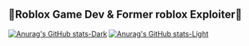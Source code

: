 ## 🌸Roblox Game Dev & Former roblox Exploiter🌸

[![Anurag's GitHub stats-Dark](https://github-readme-stats.vercel.app/api/top-langs/?username=lvvyh-roblox&layout=compact&theme=dark#gh-dark-mode-only)](https://github-readme-stats.vercel.app/api/top-langs/?username=lvvyh-roblox&layout=compact#gh-dark-mode-only)
[![Anurag's GitHub stats-Light](https://github-readme-stats.vercel.app/api/top-langs/?username=lvvyh-roblox&layout=compact#gh-light-mode-only)](https://github-readme-stats.vercel.app/api/top-langs/?username=lvvyh-roblox&layout=compact#gh-light-mode-only)

